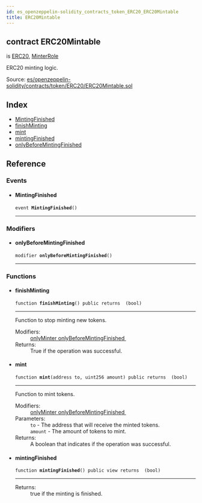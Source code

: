 ```yaml
---
id: es_openzeppelin-solidity_contracts_token_ERC20_ERC20Mintable
title: ERC20Mintable
---
```


<div class="contract-doc"><div class="contract"><h2 class="contract-header"><span class="contract-kind">contract</span> ERC20Mintable</h2><p class="base-contracts"><span>is</span> <a href="es_openzeppelin-solidity_contracts_token_ERC20_ERC20.html">ERC20</a><span>, </span><a href="es_openzeppelin-solidity_contracts_access_roles_MinterRole.html">MinterRole</a></p><p class="description">ERC20 minting logic.</p><div class="source">Source: <a href="https://github.com/Cpollo/Ethereum/blob/v0.0.3/contracts/es/openzeppelin-solidity/contracts/token/ERC20/ERC20Mintable.sol" target="_blank">es/openzeppelin-solidity/contracts/token/ERC20/ERC20Mintable.sol</a></div></div><div class="index"><h2>Index</h2><ul><li><a href="es_openzeppelin-solidity_contracts_token_ERC20_ERC20Mintable.html#MintingFinished">MintingFinished</a></li><li><a href="es_openzeppelin-solidity_contracts_token_ERC20_ERC20Mintable.html#finishMinting">finishMinting</a></li><li><a href="es_openzeppelin-solidity_contracts_token_ERC20_ERC20Mintable.html#mint">mint</a></li><li><a href="es_openzeppelin-solidity_contracts_token_ERC20_ERC20Mintable.html#mintingFinished">mintingFinished</a></li><li><a href="es_openzeppelin-solidity_contracts_token_ERC20_ERC20Mintable.html#onlyBeforeMintingFinished">onlyBeforeMintingFinished</a></li></ul></div><div class="reference"><h2>Reference</h2><div class="events"><h3>Events</h3><ul><li><div class="item event"><span id="MintingFinished" class="anchor-marker"></span><h4 class="name">MintingFinished</h4><div class="body"><code class="signature">event <strong>MintingFinished</strong><span>() </span></code><hr/></div></div></li></ul></div><div class="modifiers"><h3>Modifiers</h3><ul><li><div class="item modifier"><span id="onlyBeforeMintingFinished" class="anchor-marker"></span><h4 class="name">onlyBeforeMintingFinished</h4><div class="body"><code class="signature">modifier <strong>onlyBeforeMintingFinished</strong><span>() </span></code><hr/></div></div></li></ul></div><div class="functions"><h3>Functions</h3><ul><li><div class="item function"><span id="finishMinting" class="anchor-marker"></span><h4 class="name">finishMinting</h4><div class="body"><code class="signature">function <strong>finishMinting</strong><span>() </span><span>public </span><span>returns  (bool) </span></code><hr/><div class="description"><p>Function to stop minting new tokens.</p></div><dl><dt><span class="label-modifiers">Modifiers:</span></dt><dd><a href="es_openzeppelin-solidity_contracts_access_roles_MinterRole.html#onlyMinter">onlyMinter </a><a href="es_openzeppelin-solidity_contracts_token_ERC20_ERC20Mintable.html#onlyBeforeMintingFinished">onlyBeforeMintingFinished </a></dd><dt><span class="label-return">Returns:</span></dt><dd>True if the operation was successful.</dd></dl></div></div></li><li><div class="item function"><span id="mint" class="anchor-marker"></span><h4 class="name">mint</h4><div class="body"><code class="signature">function <strong>mint</strong><span>(address to, uint256 amount) </span><span>public </span><span>returns  (bool) </span></code><hr/><div class="description"><p>Function to mint tokens.</p></div><dl><dt><span class="label-modifiers">Modifiers:</span></dt><dd><a href="es_openzeppelin-solidity_contracts_access_roles_MinterRole.html#onlyMinter">onlyMinter </a><a href="es_openzeppelin-solidity_contracts_token_ERC20_ERC20Mintable.html#onlyBeforeMintingFinished">onlyBeforeMintingFinished </a></dd><dt><span class="label-parameters">Parameters:</span></dt><dd><div><code>to</code> - The address that will receive the minted tokens.</div><div><code>amount</code> - The amount of tokens to mint.</div></dd><dt><span class="label-return">Returns:</span></dt><dd>A boolean that indicates if the operation was successful.</dd></dl></div></div></li><li><div class="item function"><span id="mintingFinished" class="anchor-marker"></span><h4 class="name">mintingFinished</h4><div class="body"><code class="signature">function <strong>mintingFinished</strong><span>() </span><span>public </span><span>view </span><span>returns  (bool) </span></code><hr/><dl><dt><span class="label-return">Returns:</span></dt><dd>true if the minting is finished.</dd></dl></div></div></li></ul></div></div></div>
